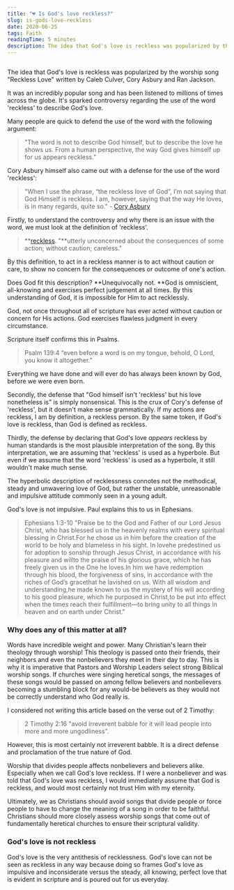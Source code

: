 ```yaml
---
title: "💔 Is God's love reckless?"
slug: is-gods-love-reckless
date: 2020-06-25
tags: Faith
readingTime: 5 minutes
description: The idea that God's love is reckless was popularized by the worship song "Reckless Love" written by Caleb Culver, Cory Asbury and Ran Jackson. But is God's love actually reckless?
---
```


```toc

```

The idea that God's love is reckless was popularized by the worship song "Reckless Love" written by Caleb Culver, Cory Asbury and Ran Jackson.

It was an incredibly popular song and has been listened to millions of times across the globe. It's sparked controversy regarding the use of the word 'reckless' to describe God's love.

Many people are quick to defend the use of the word with the following argument:

> "The word is not to describe God himself, but to describe the love he shows us. From a human perspective, the way God gives himself up for us appears reckless."

Cory Asbury himself also came out with a defense for the use of the word 'reckless':

> "When I use the phrase, “the reckless love of God”, I’m not saying that God Himself is reckless. I am, however, saying that the way He loves, is in many regards, quite so." - [Cory Asbury](https://www.facebook.com/coryasburymusic/posts/many-have-asked-me-for-clarity-on-the-phrase-reckless-love-many-have-wondered-wh/10158977378510171/)

Firstly, to understand the controversy and why there is an issue with the word, we must look at the definition of 'reckless'.

> **[reckless](https://www.dictionary.com/browse/reckless?s=t). "**utterly unconcerned about the consequences of some action; without caution; careless."

By this definition, to act in a reckless manner is to act without caution or care, to show no concern for the consequences or outcome of one's action.

Does God fit this description? **Unequivocally not. **God is omniscient, all-knowing and exercises perfect judgement at all times. By this understanding of God, it is impossible for Him to act recklessly.

God, not once throughout all of scripture has ever acted without caution or concern for His actions. God exercises flawless judgment in every circumstance.

Scripture itself confirms this in Psalms.

> Psalm 139:4 “even before a word is on my tongue, behold, O Lord, you know it altogether.”

Everything we have done and will ever do has always been known by God, before we were even born.

Secondly, the defense that "God himself isn't 'reckless' but his love nonetheless is" is simply nonsensical. This is the crux of Cory's defense of 'reckless', but it doesn't make sense grammatically. If my actions are reckless, I am by definition, a reckless person. By the same token, if God's love is reckless, than God is defined as reckless.

Thirdly, the defense by declaring that God's love _appears_ reckless by human standards is the most plausible interpretation of the song. By this interpretation, we are assuming that 'reckless' is used as a hyperbole. But even if we assume that the word 'reckless' is used as a hyperbole, it still wouldn't make much sense.

The hyperbolic description of recklessness connotes not the methodical, steady and unwavering love of God, but rather the unstable, unreasonable and impulsive attitude commonly seen in a young adult.

God's love is not impulsive. Paul explains this to us in Ephesians.

> Ephesians 1:3-10 "Praise be to the God and Father of our Lord Jesus Christ, who has blessed us in the heavenly realms with every spiritual blessing in Christ.For he chose us in him before the creation of the world to be holy and blameless in his sight. In lovehe predestined us for adoption to sonship through Jesus Christ, in accordance with his pleasure and willto the praise of his glorious grace, which he has freely given us in the One he loves.In him we have redemption through his blood, the forgiveness of sins, in accordance with the riches of God’s gracethat he lavished on us. With all wisdom and understanding,he made known to us the mystery of his will according to his good pleasure, which he purposed in Christ,to be put into effect when the times reach their fulfillment—to bring unity to all things in heaven and on earth under Christ."

### Why does any of this matter at all?

Words have incredible weight and power. Many Christian's learn their theology through worship! This theology is passed onto their friends, their neighbors and even the nonbelievers they meet in their day to day. This is why it is imperative that Pastors and Worship Leaders select strong Biblical worship songs. If churches were singing heretical songs, the messages of these songs would be passed on among fellow believers and nonbelievers becoming a stumbling block for any would-be believers as they would not be correctly understand who God really is.

I considered not writing this article based on the verse out of 2 Timothy:

> 2 Timothy 2:16 "avoid irreverent babble for it will lead people into more and more ungodliness".

However, this is most certainly not irreverent babble. It is a direct defense and proclamation of the true nature of God.

Worship that divides people affects nonbelievers and believers alike. Especially when we call God's love reckless. If I were a nonbeliever and was told that God's love was reckless, I would immediately assume that God is reckless, and would most certainly not trust Him with my eternity.

Ultimately, we as Christians should avoid songs that divide people or force people to have to change the meaning of a song in order to be faithful. Christians should more closely assess worship songs that come out of fundamentally heretical churches to ensure their scriptural validity.

### God's love is not reckless

God's love is the very antithesis of recklessness. God's love can not be seen as reckless in any way because doing so frames God's love as impulsive and inconsiderate versus the steady, all knowing, perfect love that is evident in scripture and is poured out for us everyday.
